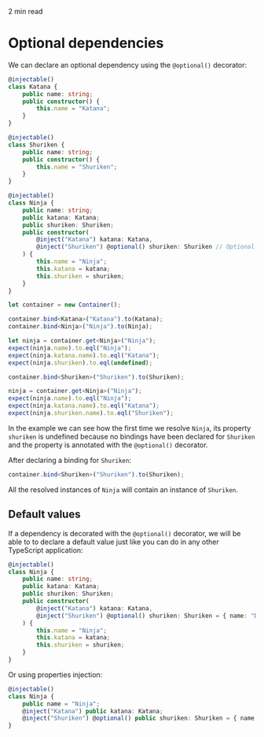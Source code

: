 <p id="reading-time-action-id" align="left">2 min read</p>

# Optional dependencies

We can declare an optional dependency using the `@optional()` decorator:

```ts
@injectable()
class Katana {
    public name: string;
    public constructor() {
        this.name = "Katana";
    }
}

@injectable()
class Shuriken {
    public name: string;
    public constructor() {
        this.name = "Shuriken";
    }
}

@injectable()
class Ninja {
    public name: string;
    public katana: Katana;
    public shuriken: Shuriken;
    public constructor(
        @inject("Katana") katana: Katana,
        @inject("Shuriken") @optional() shuriken: Shuriken // Optional!
    ) {
        this.name = "Ninja";
        this.katana = katana;
        this.shuriken = shuriken;
    }
}

let container = new Container();

container.bind<Katana>("Katana").to(Katana);
container.bind<Ninja>("Ninja").to(Ninja);

let ninja = container.get<Ninja>("Ninja");
expect(ninja.name).to.eql("Ninja");
expect(ninja.katana.name).to.eql("Katana");
expect(ninja.shuriken).to.eql(undefined);

container.bind<Shuriken>("Shuriken").to(Shuriken);

ninja = container.get<Ninja>("Ninja");
expect(ninja.name).to.eql("Ninja");
expect(ninja.katana.name).to.eql("Katana");
expect(ninja.shuriken.name).to.eql("Shuriken");
```

In the example we can see how the first time we resolve `Ninja`, its 
property `shuriken` is undefined because no bindings have been declared
for `Shuriken` and the property is annotated with the `@optional()` decorator.

After declaring a binding for `Shuriken`:

```ts
container.bind<Shuriken>("Shuriken").to(Shuriken);
```

All the resolved instances of `Ninja` will contain an instance of `Shuriken`.

## Default values
If a dependency is decorated with the `@optional()` decorator, we will be able to to declare
a default value just like you can do in any other TypeScript application:

```ts
@injectable()
class Ninja {
    public name: string;
    public katana: Katana;
    public shuriken: Shuriken;
    public constructor(
        @inject("Katana") katana: Katana,
        @inject("Shuriken") @optional() shuriken: Shuriken = { name: "DefaultShuriken" } // Default value!
    ) {
        this.name = "Ninja";
        this.katana = katana;
        this.shuriken = shuriken;
    }
}
```

Or using properties injection: 
```ts
@injectable()
class Ninja {
    public name = "Ninja";
    @inject("Katana") public katana: Katana;
    @inject("Shuriken") @optional() public shuriken: Shuriken = { name: "DefaultShuriken" } // Default value!
}
```
